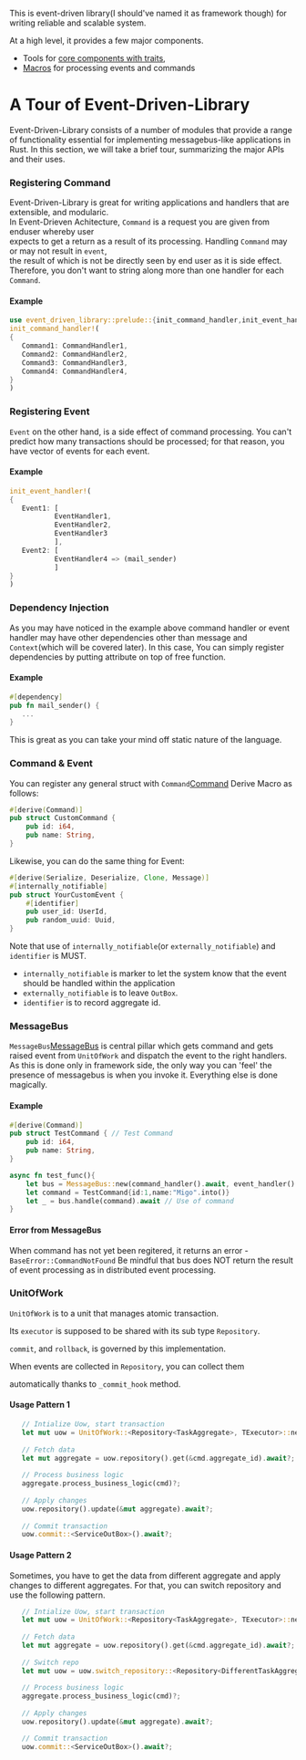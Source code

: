 This is event-driven library(I should've named it as framework though) for writing reliable and scalable system.<br>


At a high level, it provides a few major components.
- Tools for [core components with traits][event-driven-core],
- [Macros][event-driven-macro] for processing events and commands

[event-driven-core]: crate::event_driven_core
[event-driven-macro]: crate::event_driven_macro


# A Tour of Event-Driven-Library

Event-Driven-Library consists of a number of modules that provide a range of functionality
essential for implementing messagebus-like applications in Rust. In this
section, we will take a brief tour, summarizing the major APIs and
their uses.


### Registering Command
Event-Driven-Library is great for writing applications and handlers that are extensible, and modularic.<br>
In Event-Drieven Achitecture, `Command` is a request you are given from enduser whereby user<br>
expects to get a return as a result of its processing. Handling `Command` may or may not result in `event`,<br>
the result of which is not be directly seen by end user as it is side effect.<br>
Therefore, you don't want to string along more than one handler for each `Command`.<br>


#### Example

```rust
use event_driven_library::prelude::{init_command_handler,init_event_handler};
init_command_handler!(
{
   Command1: CommandHandler1,
   Command2: CommandHandler2,
   Command3: CommandHandler3,
   Command4: CommandHandler4,
}
)
```


### Registering Event

`Event` on the other hand, is a side effect of command processing. You can't predict how many
transactions should be processed; for that reason, you have vector of events for each event.

#### Example
```rust
init_event_handler!(
{
   Event1: [
           EventHandler1,
           EventHandler2,
           EventHandler3
           ],
   Event2: [
           EventHandler4 => (mail_sender)
           ]
}
)
```

### Dependency Injection
As you may have noticed in the example above command handler or event handler may have
other dependencies other than message and `Context`(which will be covered later). In this case,
You can simply register dependencies by putting attribute on top of free function.

#### Example
```rust
#[dependency]
pub fn mail_sender() {
   ...
}
```
This is great as you can take your mind off static nature of the language.

### Command & Event
You can register any general struct with `Command`[Command] Derive Macro as follows:
```rust
#[derive(Command)]
pub struct CustomCommand {
    pub id: i64,
    pub name: String,
}
```

Likewise, you can do the same thing for Event:
```rust
#[derive(Serialize, Deserialize, Clone, Message)]
#[internally_notifiable]
pub struct YourCustomEvent {
    #[identifier]
    pub user_id: UserId,
    pub random_uuid: Uuid,
}
```
Note that use of `internally_notifiable`(or `externally_notifiable`) and `identifier` is MUST.

* `internally_notifiable` is marker to let the system know that the event should be handled
within the application
* `externally_notifiable` is to leave `OutBox`.
* `identifier` is to record aggregate id.

[Command]: crate::event_driven_core::message::Command
[Message]: crate::event_driven_core::message::Message



### MessageBus
`MessageBus`[MessageBus] is central pillar which gets command and gets raised event from
`UnitOfWork` and dispatch the event to the right handlers.
As this is done only in framework side, the only way you can 'feel' the presence of messagebus is
when you invoke it. Everything else is done magically.

#### Example

```rust
#[derive(Command)]
pub struct TestCommand { // Test Command
    pub id: i64,
    pub name: String,
}

async fn test_func(){
    let bus = MessageBus::new(command_handler().await, event_handler().await)
    let command = TestCommand{id:1,name:"Migo".into()}
    let _ = bus.handle(command).await // Use of command
}
```

#### Error from MessageBus
When command has not yet been regitered, it returns an error - `BaseError::CommandNotFound`
Be mindful that bus does NOT return the result of event processing as in distributed event processing.

[MessageBus]: crate::event_driven_core::messagebus::MessageBus



### UnitOfWork

`UnitOfWork` is to a unit that manages atomic transaction.

Its `executor` is supposed to be shared with its sub type `Repository`.

`commit`, and `rollback`, is governed by this implementation.

When events are collected in `Repository`, you can collect them

automatically thanks to `_commit_hook` method.


#### Usage Pattern 1

```rust
   // Intialize Uow, start transaction
   let mut uow = UnitOfWork::<Repository<TaskAggregate>, TExecutor>::new(context).await;
  
   // Fetch data
   let mut aggregate = uow.repository().get(&cmd.aggregate_id).await?;
  
   // Process business logic
   aggregate.process_business_logic(cmd)?;
  
   // Apply changes
   uow.repository().update(&mut aggregate).await?;
  
   // Commit transaction
   uow.commit::<ServiceOutBox>().await?;
```


#### Usage Pattern 2
Sometimes, you have to get the data from different aggregate and apply changes to
different aggregates. For that, you can switch repository and use the following pattern.

```rust
   // Intialize Uow, start transaction
   let mut uow = UnitOfWork::<Repository<TaskAggregate>, TExecutor>::new(context).await;
  
   // Fetch data
   let mut aggregate = uow.repository().get(&cmd.aggregate_id).await?;
  
   // Switch repo
   let mut uow = uow.switch_repository::<Repository<DifferentTaskAggregate>>();
  
   // Process business logic
   aggregate.process_business_logic(cmd)?;
  
   // Apply changes
   uow.repository().update(&mut aggregate).await?;

   // Commit transaction
   uow.commit::<ServiceOutBox>().await?;
```